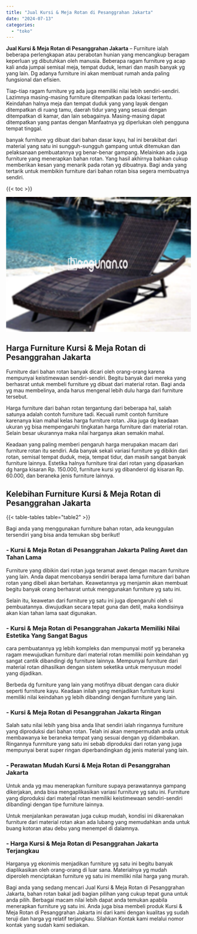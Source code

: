 ```yaml
---
title: "Jual Kursi & Meja Rotan di Pesanggrahan Jakarta"
date: "2024-07-13"
categories: 
  - "toko"
---
```


**Jual Kursi & Meja Rotan di Pesanggrahan Jakarta** – Furniture ialah beberapa perlengkapan atau perabotan hunian yang mencangkup beragam keperluan yg dibutuhkan oleh manusia. Beberapa ragam furniture yg acap kali anda jumpai semisal meja, tempat duduk, lemari dan masih banyak yg yang lain. Dg adanya furniture ini akan membuat rumah anda paling fungsional dan efisien.

Tiap-tiap ragam furniture yg ada juga memiliki nilai lebih sendiri-sendiri. Lazimnya masing-masing furniture ditempatkan pada lokasi tertentu. Keindahan halnya meja dan tempat duduk yang yang layak dengan ditempatkan di ruang tamu, daerah tidur yang yang sesuai dengan ditempatkan di kamar, dan lain sebagainya. Masing-masing dapat ditempatkan yang pantas dengan Manfaatnya yg diperlukan oleh pengguna tempat tinggal.

banyak furniture yg dibuat dari bahan dasar kayu, hal ini berakibat dari material yang satu ini sungguh-sungguh gampang untuk ditemukan dan pelaksanaan pembuatannya yg benar-benar gampang. Melainkan ada juga furniture yang menerapkan bahan rotan. Yang hasil akhirnya bahkan cukup memberikan kesan yang menarik pada rotan yg dibuatnya. Bagi anda yang tertarik untuk membikin furniture dari bahan rotan bisa segera membuatnya sendiri.

{{< toc >}}

![Jual Kursi & Meja Rotan di Pesanggrahan Jakarta](/images/kursi-meja-rotan-murah39.png)

## Harga Furniture Kursi & Meja Rotan di Pesanggrahan Jakarta

Furniture dari bahan rotan banyak dicari oleh orang-orang karena mempunyai keistimewaan sendiri-sendiri. Begitu banyak dari mereka yang berhasrat untuk membeli furniture yg dibuat dari material rotan. Bagi anda yg mau membelinya, anda harus mengenal lebih dulu harga dari furniture tersebut.

Harga furniture dari bahan rotan tergantung dari beberapa hal, salah satunya adalah contoh furniture tadi. Kecuali rumit contoh furniture karenanya kian mahal kelas harga furniture rotan. Jika juga dg keadaan ukuran yg bisa mempengaruhi tingkatan harga furniture dari material rotan. Selain besar ukurannya maka nilai harganya akan semakin mahal.

Keadaan yang paling memberi pengaruh harga merupakan macam dari furniture rotan itu sendiri. Ada banyak sekali variasi furniture yg dibikin dari rotan, semisal tempat duduk, meja, tempat tidur, dan masih sangat banyak furniture lainnya. Estetika halnya furniture tirai dari rotan yang dipasarkan dg harga kisaran Rp. 150.000, furniture kursi yg dibanderol dg kisaran Rp. 60.000, dan beraneka jenis furniture lainnya.

## Kelebihan Furniture Kursi & Meja Rotan di Pesanggrahan Jakarta

{{< table-tables table="table2" >}}

Bagi anda yang menggunakan furniture bahan rotan, ada keunggulan tersendiri yang bisa anda temukan sbg berikut!

### \- Kursi & Meja Rotan di Pesanggrahan Jakarta Paling Awet dan Tahan Lama

Furniture yang dibikin dari rotan juga teramat awet dengan macam furniture yang lain. Anda dapat mencobanya sendiri berapa lama furniture dari bahan rotan yang dibeli akan bertahan. Keawetannya yg menjamin akan membuat begitu banyak orang berhasrat untuk menggunakan furniture yg satu ini.

Selain itu, keawetan dari furniture yg satu ini juga dipengaruhi oleh si pembuatannya. diwujudkan secara tepat guna dan detil, maka kondisinya akan kian tahan lama saat digunakan.

### \- Kursi & Meja Rotan di Pesanggrahan Jakarta Memiliki Nilai Estetika Yang Sangat Bagus

cara pembuatannya yg lebih kompleks dan mempunyai motif yg beraneka ragam mewujudkan furniture dari material rotan memiliki poin keindahan yg sangat cantik dibandingi dg furniture lainnya. Mempunyai furniture dari material rotan dihasilkan dengan sistem seketika untuk menyusun model yang dijadikan.

Berbeda dg furniture yang lain yang motifnya dibuat dengan cara diukir seperti furniture kayu. Keadaan inilah yang menjadikan furniture kursi memiliki nilai keindahan yg lebih dibandingi dengan furniture yang lain.

### \- Kursi & Meja Rotan di Pesanggrahan Jakarta Ringan

Salah satu nilai lebih yang bisa anda lihat sendiri ialah ringannya furniture yang diproduksi dari bahan rotan. Telah ini akan mempermudah anda untuk membawanya ke beraneka tempat yang sesuai dengan yg didambakan. Ringannya funrniture yang satu ini sebab diproduksi dari rotan yang juga mempunyai berat super ringan diperbandingkan dg jenis material yang lain.

### \- Perawatan Mudah Kursi & Meja Rotan di Pesanggrahan Jakarta

Untuk anda yg mau menerapkan furniture supaya perawatannya gampang dikerjakan, anda bisa mengaplikasikan variasi furniture yg satu ini. Furniture yang diproduksi dari material rotan memiliki keistimewaan sendiri-sendiri dibandingi dengan tipe furniture lainnya.

Untuk menjalankan perawatan juga cukup mudah, kondisi ini dikarenakan furniture dari material rotan akan ada lubang yang memudahkan anda untuk buang kotoran atau debu yang menempel di dalamnya.

### \- Harga Kursi & Meja Rotan di Pesanggrahan Jakarta Terjangkau

Harganya yg ekonimis menjadikan furniture yg satu ini begitu banyak diaplikasikan oleh orang-orang di luar sana. Materialnya yg mudah diperoleh menciptakan furniture yg satu ini memiliki nilai harga yang murah.

Bagi anda yang sedang mencari Jual Kursi & Meja Rotan di Pesanggrahan Jakarta, bahan rotan bakal jadi bagian pilihan yang cukup tepat guna untuk anda pilih. Berbagai macam nilai lebih dapat anda temukan apabila menerapkan furniture yg satu ini. Anda juga bisa membeli produk Kursi & Meja Rotan di Pesanggrahan Jakarta ini dari kami dengan kualitas yg sudah teruji dan harga yg relatif terjangkau. Silahkan Kontak kami melalui nomor kontak yang sudah kami sediakan.
